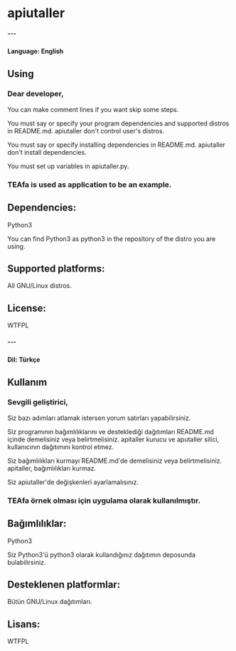 # apiutaller


##### ---
#### Language: English
## Using
### Dear developer,
You can make comment lines if you want skip some steps.

You must say or specify your program dependencies and supported distros in README.md. apiutaller don't control user's distros.

You must say or specify installing dependencies in README.md. apiutaller don't install dependencies.

You must set up variables in apiutaller.py.

### TEAfa is used as application to be an example.
## Dependencies:
Python3

You can find Python3 as python3 in the repository of the distro you are using.

## Supported platforms:
All GNU/Linux distros.
## License:
WTFPL

##### ---
#### Dil: Türkçe
## Kullanım
### Sevgili geliştirici,
Siz bazı adımları atlamak istersen yorum satırları yapabilirsiniz.

Siz programının bağımlılıklarını ve desteklediği dağıtımları README.md içinde demelisiniz veya belirtmelisiniz. apitaller kurucu ve aputaller silici, kullanıcının dağıtımını kontrol etmez.

Siz bağımlılıkları kurmayı README.md'de demelisiniz veya belirtmelisiniz. apitaller, bağımlılıkları kurmaz.

Siz apiutaller'de değişkenleri ayarlamalısınız.

### TEAfa örnek olması için uygulama olarak kullanılmıştır.
## Bağımlılıklar:
Python3

Siz Python3'ü python3 olarak kullandığınız dağıtımın deposunda bulabilirsiniz.

## Desteklenen platformlar:
Bütün GNU/Linux dağıtımları.

## Lisans:
WTFPL
